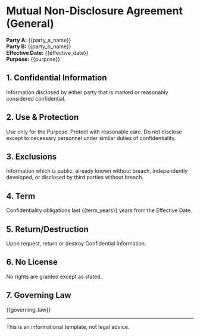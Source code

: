 
# Mutual Non‑Disclosure Agreement (General)

**Party A:** {{party_a_name}}  
**Party B:** {{party_b_name}}  
**Effective Date:** {{effective_date}}  
**Purpose:** {{purpose}}

## 1. Confidential Information
Information disclosed by either party that is marked or reasonably considered confidential.

## 2. Use & Protection
Use only for the Purpose. Protect with reasonable care. Do not disclose except to necessary personnel under similar duties of confidentiality.

## 3. Exclusions
Information which is public, already known without breach, independently developed, or disclosed by third parties without breach.

## 4. Term
Confidentiality obligations last {{term_years}} years from the Effective Date.

## 5. Return/Destruction
Upon request, return or destroy Confidential Information.

## 6. No License
No rights are granted except as stated.

## 7. Governing Law
{{governing_law}}

---
This is an informational template, not legal advice.
